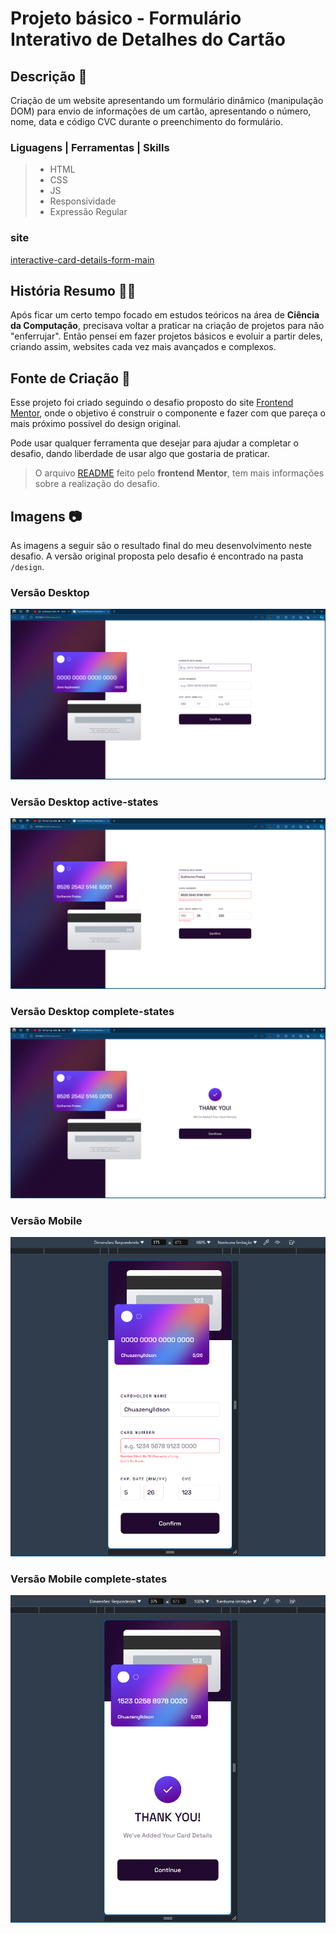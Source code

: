 # Projeto básico - Formulário Interativo de Detalhes do Cartão

## Descrição 📝
Criação de um website apresentando um formulário dinâmico (manipulação DOM) para envio de informações de um cartão, apresentando o número, nome, data e código CVC durante o preenchimento do formulário.

### Liguagens | Ferramentas | Skills
> - HTML
> - CSS
> - JS
> - Responsividade
> - Expressão Regular

### site
[interactive-card-details-form-main]()

## História Resumo 👨‍💻
Após ficar um certo tempo focado em estudos teóricos na área de **Ciência da Computação**, precisava voltar a praticar na criação de projetos para não "enferrujar". Então pensei em fazer projetos básicos e evoluir a partir deles, criando assim, websites cada vez mais avançados e complexos.

## Fonte de Criação 🔎
Esse projeto foi criado seguindo o desafio proposto do site [Frontend Mentor](https://www.frontendmentor.io), onde o objetivo é construir o componente e fazer com que pareça o mais próximo possível do design original.

Pode usar qualquer ferramenta que desejar para ajudar a completar o desafio, dando liberdade de usar algo que gostaria de praticar.

>O arquivo [README](./README-challenger.md) feito pelo **frontend Mentor**, tem mais informações sobre a realização do desafio.

## Imagens 📷
As imagens a seguir são o resultado final do meu desenvolvimento neste desafio. A versão original proposta pelo desafio é encontrado na pasta `/design`.

### Versão Desktop
![Desktop-preview](./review/Frontend%20Mentor%20_%20Interactive%20card%20details%20form%20e%20mais%201%20página%20-%20Pessoal%202%20—%20Microsoft​%20Edge%2008_05_2024%2016_29_34.png)

### Versão Desktop active-states
![active-states](./review/Frontend%20Mentor%20_%20Interactive%20card%20details%20form%20e%20mais%201%20página%20-%20Pessoal%202%20—%20Microsoft​%20Edge%2015_05_2024%2010_15_11.png)

### Versão Desktop complete-states
![active-states](./review/Frontend%20Mentor%20_%20Interactive%20card%20details%20form%20e%20mais%201%20página%20-%20Pessoal%202%20—%20Microsoft​%20Edge%2015_05_2024%2010_15_42.png)

### Versão Mobile
![alt text](./review/Frontend%20Mentor%20_%20Interactive%20card%20details%20form%20e%20mais%201%20página%20-%20Pessoal%202%20—%20Microsoft​%20Edge%2015_05_2024%2010_16_38.png)

### Versão Mobile complete-states
![alt text](./review/Frontend%20Mentor%20_%20Interactive%20card%20details%20form%20e%20mais%201%20página%20-%20Pessoal%202%20—%20Microsoft​%20Edge%2015_05_2024%2010_16_59.png)